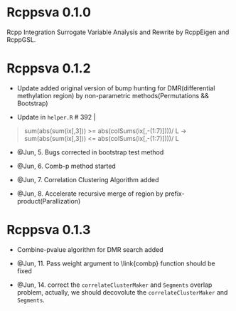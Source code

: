 # Rcppsva 0.1.0
Rcpp Integration Surrogate Variable Analysis and Rewrite by RcppEigen and RcppGSL.

# Rcppsva 0.1.2
+ Update added original version of bump hunting for DMR(differential methylation region) by non-parametric methods(Permutations && Bootstrap) 

+ Update in `helper.R` # 392 | 

> sum(abs(sum(ix[,3])) >= abs(colSums(ix[,-(1:7)])))/ L -> sum(abs(sum(ix[,3])) <= abs(colSums(ix[,-(1:7)])))/ L

+ @Jun, 5. Bugs corrected in bootstrap test method 

+ @Jun, 6. Comb-p method started

+ @Jun, 7. Correlation Clustering Algorithm added

+ @Jun, 8. Accelerate recursive merge of region by prefix-product(Parallization)

# Rcppsva 0.1.3
+ Combine-pvalue algorithm for DMR search added

+ @Jun, 11. Pass weight argument to \link{combp} function should be fixed

+ @Jun, 14. correct the `correlateClusterMaker` and `Segments` overlap problem, actually, we should decovolute the `correlateClusterMaker` and `Segments`.

